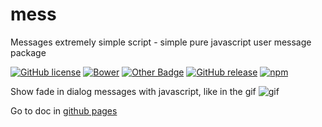 # mess
Messages extremely simple script - simple pure javascript user message package

[![GitHub license](https://img.shields.io/github/license/graciano/gess.svg)](https://github.com/graciano/mess/blob/master/LICENSE)
[![Bower](https://img.shields.io/bower/v/mess.svg)](https://graciano.github.io/gess/)
[![Other Badge](https://img.shields.io/badge/much%20badge-many%20fun-yellow.svg)](https://graciano.github.io/gess/)
[![GitHub release](https://img.shields.io/github/release/graciano/mess.svg)](https://github.com/graciano/gess/releases)
[![npm](https://img.shields.io/npm/dt/mess-js.svg)]()

Show fade in dialog messages with javascript, like in the gif
![gif](https://media.giphy.com/media/26n6I9YWg3GjjjfY4/giphy.gif)

Go to doc in [github pages](https://graciano.github.io/mess/)
